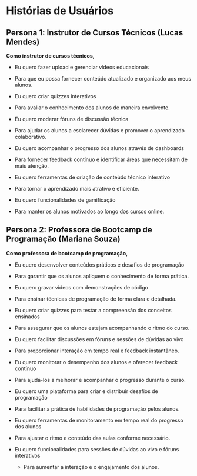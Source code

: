 # Histórias de Usuários

## Persona 1: Instrutor de Cursos Técnicos (Lucas Mendes)

**Como instrutor de cursos técnicos,**

- Eu quero fazer upload e gerenciar vídeos educacionais
-   Para que eu possa fornecer conteúdo atualizado e organizado aos meus alunos.

- Eu quero criar quizzes interativos
-   Para avaliar o conhecimento dos alunos de maneira envolvente.

- Eu quero moderar fóruns de discussão técnica
-   Para ajudar os alunos a esclarecer dúvidas e promover o aprendizado colaborativo.

- Eu quero acompanhar o progresso dos alunos através de dashboards
-   Para fornecer feedback contínuo e identificar áreas que necessitam de mais atenção.

- Eu quero ferramentas de criação de conteúdo técnico interativo
-   Para tornar o aprendizado mais atrativo e eficiente.

- Eu quero funcionalidades de gamificação
-   Para manter os alunos motivados ao longo dos cursos online.

## Persona 2: Professora de Bootcamp de Programação (Mariana Souza)

**Como professora de bootcamp de programação,**

- Eu quero desenvolver conteúdos práticos e desafios de programação
-   Para garantir que os alunos apliquem o conhecimento de forma prática.

- Eu quero gravar vídeos com demonstrações de código
-   Para ensinar técnicas de programação de forma clara e detalhada.

- Eu quero criar quizzes para testar a compreensão dos conceitos ensinados
-   Para assegurar que os alunos estejam acompanhando o ritmo do curso.

- Eu quero facilitar discussões em fóruns e sessões de dúvidas ao vivo
-   Para proporcionar interação em tempo real e feedback instantâneo.

- Eu quero monitorar o desempenho dos alunos e oferecer feedback contínuo
-   Para ajudá-los a melhorar e acompanhar o progresso durante o curso.

- Eu quero uma plataforma para criar e distribuir desafios de programação
-   Para facilitar a prática de habilidades de programação pelos alunos.

- Eu quero ferramentas de monitoramento em tempo real do progresso dos alunos
-   Para ajustar o ritmo e conteúdo das aulas conforme necessário.

- Eu quero funcionalidades para sessões de dúvidas ao vivo e fóruns interativos
  - Para aumentar a interação e o engajamento dos alunos.
